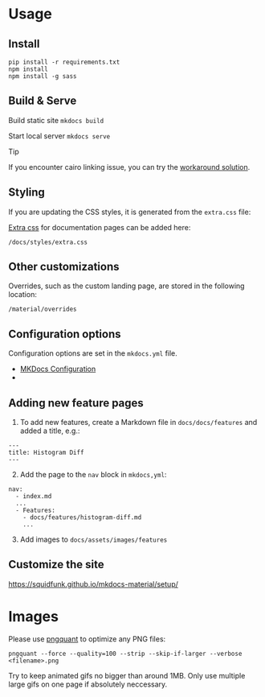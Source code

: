 # Usage

## Install
```
pip install -r requirements.txt
npm install
npm install -g sass
```

## Build & Serve

Build static site
`mkdocs build`

Start local server
`mkdocs serve`

> [!TIP]
> If you encounter cairo linking issue, you can try the [workaround solution](https://github.com/Kozea/cairocffi/issues/28#issuecomment-1173455046).


## Styling
If you are updating the CSS styles, it is generated from the `extra.css` file:

[Extra css](https://www.mkdocs.org/user-guide/customizing-your-theme/) for documentation pages can be added here:

```
/docs/styles/extra.css
```

## Other customizations

Overrides, such as the custom landing page, are stored in the following location:

```
/material/overrides

```

## Configuration options
Configuration options are set in the `mkdocs.yml` file.
- [MKDocs Configuration](https://www.mkdocs.org/user-guide/configuration/)
-

## Adding new feature pages
1. To add new features, create a Markdown file in `docs/docs/features` and added a title, e.g.:

```
---
title: Histogram Diff
---
```

2. Add the page to the `nav` block in `mkdocs,yml`:

```
nav:
  - index.md
  ...
  - Features:
    - docs/features/histogram-diff.md
    ...
```

3. Add images to `docs/assets/images/features`


## Customize the site
https://squidfunk.github.io/mkdocs-material/setup/


# Images

Please use [pngquant](https://pngquant.org/) to optimize any PNG files:

```
pngquant --force --quality=100 --strip --skip-if-larger --verbose <filename>.png
```

Try to keep animated gifs no bigger than around 1MB. Only use multiple large gifs on one page if absolutely neccessary.





